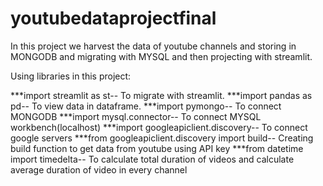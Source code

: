 # youtubedataprojectfinal

In this project we harvest the data of youtube channels and storing in MONGODB
and migrating with MYSQL and then projecting with streamlit.

Using libraries in this project:

***import streamlit as st--
  To migrate with streamlit.
***import pandas as pd--
  To view data in dataframe.
***import pymongo--
   To connect MONGODB
***import mysql.connector--
   To connect MYSQL workbench(localhost)
***import googleapiclient.discovery--
   To connect google servers
***from googleapiclient.discovery import build--
  Creating build function to get data from youtube using API key
***from datetime import timedelta--
   To calculate total duration of videos and calculate average duration of video in every channel

   
